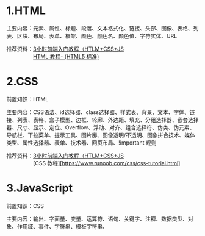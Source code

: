 # 1.HTML
主要内容：元素、属性、标题、段落、文本格式化、链接、头部、图像、表格、列表、区块、布局、表单、框架、颜色、颜色名、颜色值、字符实体、URL  

推荐资料：[3小时前端入门教程（HTLM+CSS+JS](https://www.bilibili.com/video/BV1BT4y1W7Aw/)  
　　　　　[HTML 教程- (HTML5 标准)](https://www.runoob.com/html/html-tutorial.html)  
# 2.CSS
前置知识：HTML  

主要内容：CSS语法、id选择器、class选择器、样式表、背景、文本、字体、链接、列表、表格、盒子模型、边框、轮廓、外边距、填充、分组选择器、嵌套选择器、尺寸、显示、定位、Overflow、浮动、对齐、组合选择符、伪类、伪元素、导航栏、下拉菜单、提示工具、图片廓、图像透明/不透明、图象拼合技术、媒体类型、属性选择器、表单、技术器、网页布局、!important 规则  

推荐资料：[3小时前端入门教程（HTLM+CSS+JS](https://www.bilibili.com/video/BV1BT4y1W7Aw/)  
　　　　　[CSS 教程][https://www.runoob.com/css/css-tutorial.html]
# 3.JavaScript
前置知识：CSS

主要内容：输出、字面量、变量、运算符、语句、关键字、注释、数据类型、对象、作用域、事件、字符串、模板字符串、
